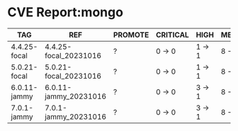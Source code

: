 # CVE Report:mongo
|     TAG      |          REF          | PROMOTE | CRITICAL |  HIGH  | MEDIUM |   LOW    | UNKNOWN |
|--------------|-----------------------|---------|----------|--------|--------|----------|---------|
| 4.4.25-focal | 4.4.25-focal_20231016 | ?       | 0 -> 0   | 1 -> 1 | 8 -> 8 | 30 -> 30 | 0 -> 0  |
| 5.0.21-focal | 5.0.21-focal_20231016 | ?       | 0 -> 0   | 1 -> 1 | 8 -> 8 | 30 -> 30 | 0 -> 0  |
| 6.0.11-jammy | 6.0.11-jammy_20231016 | ?       | 0 -> 0   | 3 -> 1 | 8 -> 8 | 33 -> 33 | 0 -> 0  |
| 7.0.1-jammy  | 7.0.1-jammy_20231016  | ?       | 0 -> 0   | 3 -> 1 | 8 -> 8 | 33 -> 33 | 0 -> 0  |
